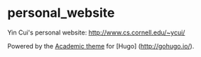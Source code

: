 # personal_website

Yin Cui's personal website: http://www.cs.cornell.edu/~ycui/

Powered by the [Academic theme](https://github.com/gcushen/hugo-academic) for [Hugo] (http://gohugo.io/).
